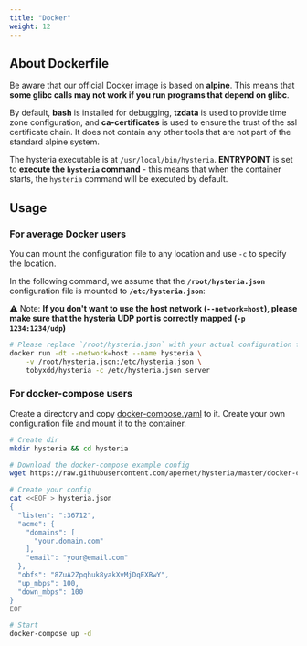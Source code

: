 ```yaml
---
title: "Docker"
weight: 12
---
```


## About Dockerfile

Be aware that our official Docker image is based on **alpine**. This means that
**some glibc calls may not work if you run programs that depend on glibc**.

By default, **bash** is installed for debugging, **tzdata** is used to
provide time zone configuration, and **ca-certificates** is used to ensure the 
trust of the ssl certificate chain. It does not contain any other tools that are
not part of the standard alpine system.

The hysteria executable is at `/usr/local/bin/hysteria`. **ENTRYPOINT** is set 
to **execute the `hysteria` command** - this means that when the container starts,
the `hysteria` command will be executed by default.

## Usage

### For average Docker users

You can mount the configuration file to any location and use `-c` to specify the
location.

In the following command, we assume that the **`/root/hysteria.json`** configuration
file is mounted to **`/etc/hysteria.json`**:

⚠️ Note: **If you don't want to use the host network (`--network=host`), please make sure that
the hysteria UDP port is correctly mapped (`-p 1234:1234/udp`)**

```sh
# Please replace `/root/hysteria.json` with your actual configuration file path
docker run -dt --network=host --name hysteria \
    -v /root/hysteria.json:/etc/hysteria.json \
    tobyxdd/hysteria -c /etc/hysteria.json server
```

### For docker-compose users

Create a directory and copy [docker-compose.yaml](https://raw.githubusercontent.com/apernet/hysteria/master/docker-compose.yaml) to it. Create your own configuration file and mount it to the container.

```sh
# Create dir
mkdir hysteria && cd hysteria

# Download the docker-compose example config
wget https://raw.githubusercontent.com/apernet/hysteria/master/docker-compose.yaml

# Create your config
cat <<EOF > hysteria.json
{
  "listen": ":36712",
  "acme": {
    "domains": [
      "your.domain.com"
    ],
    "email": "your@email.com"
  },
  "obfs": "8ZuA2Zpqhuk8yakXvMjDqEXBwY",
  "up_mbps": 100,
  "down_mbps": 100
}
EOF

# Start
docker-compose up -d
```
